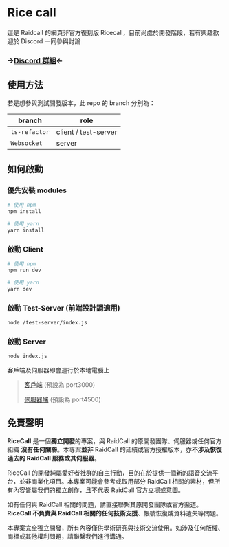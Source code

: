 # Rice call

這是 Raidcall 的網頁非官方復刻版 Ricecall，目前尚處於開發階段，若有興趣歡迎於 Discord 一同參與討論

### ->[Discord 群組](https://discord.gg/adCWzv6wwS)<-

## 使用方法

若是想參與測試開發版本，此 repo 的 branch 分別為：

| branch      | role   |
| ----------- | ------ |
| `ts-refactor`    | client / test-server |
| `Websocket` | server |

## 如何啟動

### 優先安裝 modules

```bash
# 使用 npm
npm install

# 使用 yarn
yarn install
```

### 啟動 Client

```bash
# 使用 npm
npm run dev

# 使用 yarn
yarn dev
```

### 啟動 Test-Server (前端設計調適用)

```bash
node /test-server/index.js
```

### 啟動 Server

```bash
node index.js
```

客戶端及伺服器即會運行於本地電腦上

> [客戶端](localhost:3000) (預設為 port3000)
>
> [伺服器端](localhost:4500) (預設為 port4500)

## 免責聲明

**RiceCall** 是一個**獨立開發**的專案，與 RaidCall 的原開發團隊、伺服器或任何官方組織 **沒有任何關聯**。本專案**並非** RaidCall 的延續或官方授權版本，亦**不涉及恢復過去的 RaidCall 服務或其伺服器**。

RiceCall 的開發純屬愛好者社群的自主行動，目的在於提供一個新的語音交流平台，並非商業化項目。本專案可能會參考或取用部分 RaidCall 相關的素材，但所有內容皆屬我們的獨立創作，且不代表 RaidCall 官方立場或意圖。

如有任何與 RaidCall 相關的問題，請直接聯繫其原開發團隊或官方渠道。**RiceCall 不負責與 RaidCall 相關的任何技術支援**、帳號恢復或資料遺失等問題。

本專案完全獨立開發，所有內容僅供學術研究與技術交流使用。如涉及任何版權、商標或其他權利問題，請聯繫我們進行溝通。
